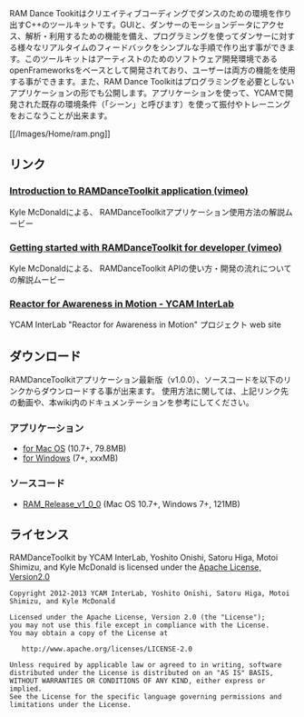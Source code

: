RAM Dance Tookitはクリエイティブコーディングでダンスのための環境を作り出すC++のツールキットです。GUIと、ダンサーのモーションデータにアクセス、解析・利用するための機能を備え、プログラミングを使ってダンサーに対する様々なリアルタイムのフィードバックをシンプルな手順で作り出す事ができます。このツールキットはアーティストのためのソフトウェア開発環境であるopenFrameworksをベースとして開発されており、ユーザーは両方の機能を使用する事ができます。また、RAM Dance Toolkitはプログラミングを必要としないアプリケーションの形でも公開します。アプリケーションを使って、YCAMで開発された既存の環境条件（「シーン」と呼びます）を使って振付やトレーニングをおこなうことが出来ます。

[[/Images/Home/ram.png]]




## リンク

### [Introduction to RAMDanceToolkit application (vimeo)](#) 
Kyle McDonaldによる、 RAMDanceToolkitアプリケーション使用方法の解説ムービー

### [Getting started with RAMDanceToolkit for developer (vimeo)](#)  
Kyle McDonaldによる、 RAMDanceToolkit APIの使い方・開発の流れについての解説ムービー

### [Reactor for Awareness in Motion - YCAM InterLab](#)   
YCAM InterLab "Reactor for Awareness in Motion" プロジェクト web site




## ダウンロード 

RAMDanceToolkitアプリケーション最新版（v1.0.0）、ソースコードを以下のリンクからダウンロードする事が出来ます。
使用方法に関しては、上記リンク先の動画や、本wiki内のドキュメンテーションを参考にしてください。

### アプリケーション

- [for Mac OS](https://raw.github.com/wiki/YCAMInterlab/RAMDanceToolkit/releases/v1.0.0/RAM-osx_v1_0_0.zip) (10.7+, 79.8MB)
- [for Windows](#) (7+, xxxMB)

### ソースコード

- [RAM_Release_v1_0_0](https://raw.github.com/wiki/YCAMInterlab/RAMDanceToolkit/releases/v1.0.0/RAM-release-v1_0_0.zip) (Mac OS 10.7+, Windows 7+, 121MB)

<!--
### Other versions
Download links are available on [YCAM InterLab server](#).
-->





## ライセンス
RAMDanceToolkit by YCAM InterLab, Yoshito Onishi, Satoru Higa, Motoi Shimizu, and Kyle McDonald is licensed under the [Apache License, Version2.0](http://www.apache.org/licenses/LICENSE-2.0.html)

    Copyright 2012-2013 YCAM InterLab, Yoshito Onishi, Satoru Higa, Motoi Shimizu, and Kyle McDonald

    Licensed under the Apache License, Version 2.0 (the "License");
    you may not use this file except in compliance with the License.
    You may obtain a copy of the License at

       http://www.apache.org/licenses/LICENSE-2.0

    Unless required by applicable law or agreed to in writing, software
    distributed under the License is distributed on an "AS IS" BASIS,
    WITHOUT WARRANTIES OR CONDITIONS OF ANY KIND, either express or implied.
    See the License for the specific language governing permissions and
    limitations under the License.
    
